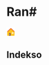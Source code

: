 # Ran#
[<img src="../../media/emojis/casa.svg" width="20" alt="komenci" title="Komenci">](../../README.md)

## Indekso
